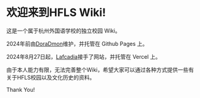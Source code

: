 # 欢迎来到HFLS Wiki!

这是一个属于杭州外国语学校的独立校园 Wiki。

2024年前由[DoraDmon](https://github.com/DoraDmon)维护，并托管在 Github Pages 上。

2024年8月27日起，[Lafcadia](https://github.com/Lafcadia)接手了网站，并托管在 Vercel 上。

由于本人能力有限，无法完善整个Wiki，希望大家可以通过各种方式提供一些有关于HFLS校园以及文化历史的资料。

Thank You!
